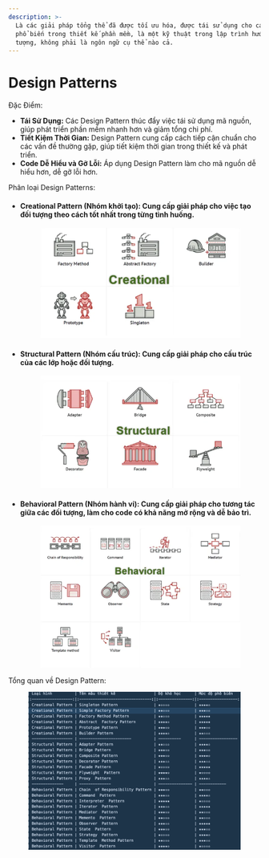 ```yaml
---
description: >-
  Là các giải pháp tổng thể đã được tối ưu hóa, được tái sử dụng cho các vấn đề
  phổ biến trong thiết kế phần mềm, là một kỹ thuật trong lập trình hướng đối
  tượng, không phải là ngôn ngữ cụ thể nào cả.
---
```


# Design Patterns

Đặc Điểm:

* **Tái Sử Dụng:** Các Design Pattern thúc đẩy việc tái sử dụng mã nguồn, giúp phát triển phần mềm nhanh hơn và giảm tổng chi phí.
* **Tiết Kiệm Thời Gian:** Design Pattern cung cấp cách tiếp cận chuẩn cho các vấn đề thường gặp, giúp tiết kiệm thời gian trong thiết kế và phát triển.
* **Code Dễ Hiểu và Gỡ Lỗi:** Áp dụng Design Pattern làm cho mã nguồn dễ hiểu hơn, dễ gỡ lỗi hơn.

Phân loại Design Patterns:

*   #### Creational Pattern (Nhóm khởi tạo): Cung cấp giải pháp cho việc tạo đối tượng theo cách tốt nhất trong từng tình huống. <a href="#id-1-creational-pattern-nhom-khoi-tao-7" id="id-1-creational-pattern-nhom-khoi-tao-7"></a>



    <figure><img src="../.gitbook/assets/image (12).png" alt=""><figcaption></figcaption></figure>
*   #### &#x20;Structural Pattern (Nhóm cấu trúc): Cung cấp giải pháp cho cấu trúc của các lớp hoặc đối tượng. <a href="#id-2-structural-pattern-nhom-cau-truc-8" id="id-2-structural-pattern-nhom-cau-truc-8"></a>



    <figure><img src="../.gitbook/assets/image (14).png" alt=""><figcaption></figcaption></figure>
*   #### Behavioral Pattern (Nhóm hành vi): Cung cấp giải pháp cho tương tác giữa các đối tượng, làm cho code có khả năng mở rộng và dễ bảo trì. <a href="#id-3-behavioral-pattern-nhom-hanh-vi-9" id="id-3-behavioral-pattern-nhom-hanh-vi-9"></a>



    <figure><img src="../.gitbook/assets/image (16).png" alt=""><figcaption></figcaption></figure>



Tổng quan về Design Pattern:

<figure><img src="../.gitbook/assets/image (17).png" alt=""><figcaption></figcaption></figure>

